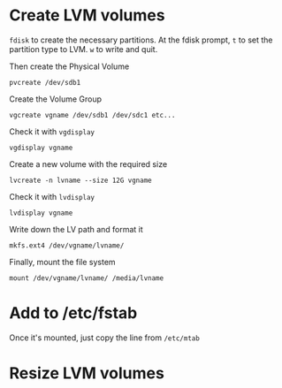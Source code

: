 # Create LVM volumes

`fdisk` to create the necessary partitions. At the fdisk prompt, `t` to set the partition type to LVM. `w` to write and quit.

Then create the Physical Volume
```
pvcreate /dev/sdb1
```
Create the Volume Group
```
vgcreate vgname /dev/sdb1 /dev/sdc1 etc...
```
Check it with `vgdisplay`
```
vgdisplay vgname
```
Create a new volume with the required size
```
lvcreate -n lvname --size 12G vgname
```
Check it with `lvdisplay`
```
lvdisplay vgname
```
Write down the LV path and format it 
```
mkfs.ext4 /dev/vgname/lvname/
```
Finally, mount the file system
```
mount /dev/vgname/lvname/ /media/lvname
```
# Add to /etc/fstab
Once it's mounted, just copy the line from `/etc/mtab`

# Resize LVM volumes

